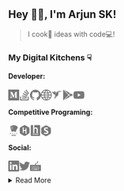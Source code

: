 ## Hey 👋🏽, I'm Arjun SK! 

> I cook🥣 ideas with code💻!

### My Digital Kitchens ☟

#### Developer:
[<img align="left" alt="Arjun SK | Medium" width="22px" src="https://raw.githubusercontent.com/arjunsk/arjunsk/master/icons/dev/medium.svg"/>][medium]
[<img align="left" alt="Arjun SK | Stack Overflow" width="22px" src="https://raw.githubusercontent.com/arjunsk/arjunsk/master/icons/dev/stackoverflow.svg" />][stackoverflow]
[<img align="left" alt="Arjun SK | Github" width="22px" src="https://raw.githubusercontent.com/arjunsk/arjunsk/master/icons/dev/github.svg"/>][github]
[<img align="left" alt="Arjun SK | Blog" width="22px" src="https://raw.githubusercontent.com/arjunsk/arjunsk/master/icons/dev/website.svg"/>][website]
[<img align="left" alt="Arjun SK | Freelancer" width="22px" src="https://raw.githubusercontent.com/arjunsk/arjunsk/master/icons/dev/freelancer.svg"/>][freelancer]
[<img align="left" alt="Arjun SK | Playstore" width="22px" src="https://raw.githubusercontent.com/arjunsk/arjunsk/master/icons/dev/googleplay.svg"/>][playstore]
[<img align="left" alt="Arjun SK | Youtube" width="22px" src="https://raw.githubusercontent.com/arjunsk/arjunsk/master/icons/dev/youtube.svg"/>][youtube]
<br>
#### Competitive Programing:
[<img align="left" alt="Arjun SK | Codechef" width="22px" src="https://raw.githubusercontent.com/arjunsk/arjunsk/master/icons/competitive/codechef.svg"/>][codechef]
[<img align="left" alt="Arjun SK | Hackerrank" width="22px" src="https://raw.githubusercontent.com/arjunsk/arjunsk/master/icons/competitive/hackerrank.svg"/>][hackerrank]
[<img align="left" alt="Arjun SK | Hackerearth" width="22px" src="https://raw.githubusercontent.com/arjunsk/arjunsk/master/icons/competitive/hackerearth.svg"/>][hackerearth]
[<img align="left" alt="Arjun SK | SPOJ" width="22px" src="https://raw.githubusercontent.com/arjunsk/arjunsk/master/icons/competitive/spoj.svg"/>][spoj]
<br>
#### Social:
[<img align="left" alt="Arjun SK | Linkedin" width="22px" src="https://raw.githubusercontent.com/arjunsk/arjunsk/master/icons/social/linkedin.svg"/>][linkedin]
[<img align="left" alt="Arjun SK | Twitter" width="22px" src="https://raw.githubusercontent.com/arjunsk/arjunsk/master/icons/social/twitter.svg"/>][twitter]
[<img align="left" alt="Arjun SK | 10FastFingers" width="22px" src="https://raw.githubusercontent.com/arjunsk/arjunsk/master/icons/social/typing.svg"/>][typing]
<br>

<details>
<summary>
  Read More
</summary>

### My cooking ingredients ☟

#### ⇅ Backend:
`Java 8`, `Spring Boot`, `JMS`, `Redis`, `Drools`.
<br>
#### 🚀 Data Engineering:
`Flink`, `ELK`, `Kinesis`, `ECS`, `Cassandra`, `DynamoDB`, `SQS`, `SNS`, `S3`, `EFS`.
<br>
#### 🌧 AWS:
`Cognito`, `API Gateway`, `VPC`, `IAM`, `Appsync`, `Secrets Manager`, `EC2`, `ALB`, `Lambda`.
<br>
<br>
![Visitor Badge](https://visitor-badge.laobi.icu/badge?page_id=arjunsk.visitor-badge)
</details>

[github]: https://github.com/arjunsk
[freelancer]: http://freelancer.com/u/arjunsk15.html
[playstore]: https://play.google.com/store/apps/dev?id=5133172363599577799
[stackoverflow]: https://stackoverflow.com/users/1609570/arjun-sk?tab=profile
[medium]: https://medium.com/@arjunsk
[website]: http://www.arjunsk.com
[youtube]: https://www.youtube.com/user/arjunsk15/

[linkedin]: https://www.linkedin.com/in/arjunsk15
[twitter]: https://twitter.com/arjunsk15
[typing]: https://10fastfingers.com/user/665338/

[hackerearth]: https://www.hackerearth.com/@arjunsk
[spoj]: https://www.spoj.com/users/xvamp/
[hackerrank]: https://www.hackerrank.com/xvamp
[codechef]: https://www.codechef.com/users/xvamp999

